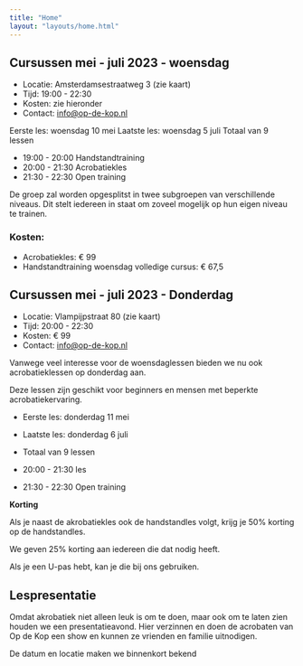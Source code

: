 ```yaml
---
title: "Home"
layout: "layouts/home.html"
---
```

## Cursussen mei - juli 2023 - woensdag

- Locatie: Amsterdamsestraatweg 3 (zie kaart)
- Tijd: 19:00 - 22:30
- Kosten: zie hieronder
- Contact: info@op-de-kop.nl

Eerste les: woensdag 10 mei
Laatste les: woensdag 5 juli
Totaal van 9 lessen

- 19:00 - 20:00 Handstandtraining
- 20:00 - 21:30 Acrobatiekles
- 21:30 - 22:30 Open training

De groep zal worden opgesplitst in twee subgroepen van verschillende niveaus. Dit stelt iedereen in staat om zoveel mogelijk op hun eigen niveau te trainen.

### Kosten:
- Acrobatiekles: € 99
- Handstandtraining woensdag volledige cursus: € 67,5


## Cursussen mei - juli 2023 - Donderdag

- Locatie: Vlampijpstraat 80 (zie kaart)
- Tijd: 20:00 - 22:30
- Kosten: € 99
- Contact: info@op-de-kop.nl

Vanwege veel interesse voor de woensdaglessen bieden we nu ook acrobatieklessen op donderdag aan.

Deze lessen zijn geschikt voor beginners en mensen met beperkte acrobatiekervaring.

- Eerste les: donderdag 11 mei
- Laatste les: donderdag 6 juli
- Totaal van 9 lessen

- 20:00 - 21:30 les
- 21:30 - 22:30 Open training





[//]: # (## Februari - April 2023 cursus - Donderdag)

[//]: # ()
[//]: # (- Locatie: Vlampijpstraat 80 &#40;zie kaart&#41;)

[//]: # (- Tijd: 20:00 - 22:30)

[//]: # (- Kosten: €110)

[//]: # (- Contact: info@op-de-kop.nl)

[//]: # ()
[//]: # (Vanwege veel aanmeldingen voor de cursus op woensdag, is er nu ook een nieuwe)

[//]: # (lesavond op donderdag.)

[//]: # ()
[//]: # (Deze les is geschikt voor beginners en mensen met beperkte acrobatiek ervaring.)

[//]: # ()
[//]: # (Eerste les: donderdag 9 februari)

[//]: # (Laatste les: donderdag 13 april)

[//]: # (Totaal 10 lessen)

[//]: # ()
[//]: # (- 20:00 - 21:30 Les)

[//]: # (- 21:30 - 22:30 Vrij trainen)

[//]: # ()
[//]: # (Locatie: Vlampijpstraat 80, zie kaart hieronder.)

[//]: # ()
[//]: # (Kosten: € 110)

[//]: # ()
[//]: # (**Korting**)

[//]: # ()
[//]: # (We geven 25% korting aan iedereen die dat nodig heeft.)

[//]: # ()
[//]: # (Als je een U-pas hebt, kan je die bij ons gebruiken.)

[//]: # ()
[//]: # (## Januari - April 2023 cursus - Woensdag)

[//]: # ()
[//]: # (- Locatie: Amsterdamsestraatweg 3 &#40;zie kaart&#41;)

[//]: # (- Tijd: 19:00 - 22:30)

[//]: # (- Kosten: zie onder)

[//]: # (- Contact: info@op-de-kop.nl)

[//]: # ()
[//]: # (Van januari tot en met april loopt er een cursus van 16 lessen. Eerste les: 11 januari,)

[//]: # (laatste les: 26 april.)

[//]: # ()
[//]: # (- 19:00 - 20:00 Handstandtraining)

[//]: # (- 20:00 - 21:30 Les)

[//]: # (- 21:30 - 22:30 Vrij trainen)

[//]: # ()
[//]: # (De lesgroep wordt in een beginners en gevorderde groep opgesplitst. Zo kan iedereen zoveel mogelijk op eigen nivo trainen.)

[//]: # ()
[//]: # (- Acrobatiekles: € 176)

[//]: # (- Handstandtraining woensdag hele cursus: € 120)

**Korting**

Als je naast de akrobatiekles ook de handstandles volgt, krijg je 50% korting op de handstandles.

We geven 25% korting aan iedereen die dat nodig heeft.

Als je een U-pas hebt, kan je die bij ons gebruiken.

## Lespresentatie

Omdat akrobatiek niet alleen leuk is om te doen, maar ook om te laten zien houden we een presentatieavond. Hier verzinnen en doen de acrobaten van Op de Kop een show en
kunnen ze vrienden en familie uitnodigen.

De datum en locatie maken we binnenkort bekend
